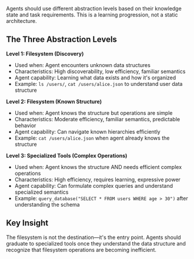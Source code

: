 Agents should use different abstraction levels based on their knowledge state and task requirements. This is a learning progression, not a static architecture.

## The Three Abstraction Levels

**Level 1: Filesystem (Discovery)**
- Used when: Agent encounters unknown data structures
- Characteristics: High discoverability, low efficiency, familiar semantics
- Agent capability: Learning what data exists and how it's organized
- Example: `ls /users/`, `cat /users/alice.json` to understand user data structure

**Level 2: Filesystem (Known Structure)**
- Used when: Agent knows the structure but operations are simple
- Characteristics: Moderate efficiency, familiar semantics, predictable behavior
- Agent capability: Can navigate known hierarchies efficiently
- Example: `cat /users/alice.json` when agent already knows the structure

**Level 3: Specialized Tools (Complex Operations)**
- Used when: Agent knows the structure AND needs efficient complex operations
- Characteristics: High efficiency, requires learning, expressive power
- Agent capability: Can formulate complex queries and understand specialized semantics
- Example: `query_database("SELECT * FROM users WHERE age > 30")` after understanding the schema

## Key Insight

The filesystem is not the destination—it's the entry point. Agents should graduate to specialized tools once they understand the data structure and recognize that filesystem operations are becoming inefficient.